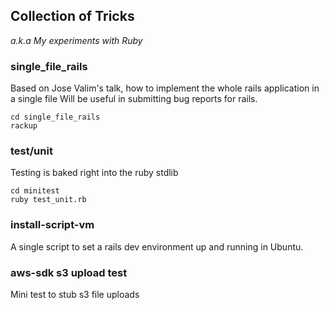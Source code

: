 ## Collection of Tricks

*a.k.a My experiments with Ruby*

### single_file_rails

Based on Jose Valim's talk, how to implement the whole rails application in a single file
Will be useful in submitting bug reports for rails.

```
cd single_file_rails
rackup

```

### test/unit

Testing is baked right into the ruby stdlib

```
cd minitest
ruby test_unit.rb

```

### install-script-vm

A single script to set a rails dev environment up and running in Ubuntu.

### aws-sdk s3 upload test

Mini test to stub s3 file uploads

